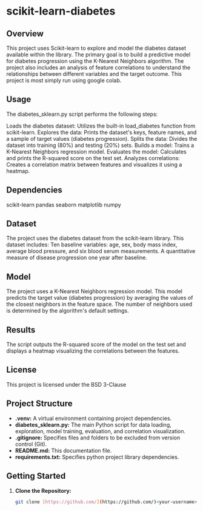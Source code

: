 # scikit-learn-diabetes

## Overview

This project uses Scikit-learn to explore and model the diabetes dataset available within the library. The primary goal is to build a predictive model for diabetes progression using the K-Nearest Neighbors algorithm. The project also includes an analysis of feature correlations to understand the relationships between different variables and the target outcome. This project is most simply run using google colab.

## Usage
The diabetes_sklearn.py script performs the following steps:

Loads the diabetes dataset: Utilizes the built-in load_diabetes function from scikit-learn.
Explores the data: Prints the dataset's keys, feature names, and a sample of target values (diabetes progression).
Splits the data: Divides the dataset into training (80%) and testing (20%) sets.
Builds a model: Trains a K-Nearest Neighbors regression model.
Evaluates the model: Calculates and prints the R-squared score on the test set.
Analyzes correlations: Creates a correlation matrix between features and visualizes it using a heatmap.

## Dependencies
scikit-learn
pandas
seaborn
matplotlib
numpy

## Dataset
The project uses the diabetes dataset from the scikit-learn library. This dataset includes:
Ten baseline variables: age, sex, body mass index, average blood pressure, and six blood serum measurements. A quantitative measure of disease progression one year after baseline.

## Model
The project uses a K-Nearest Neighbors regression model. This model predicts the target value (diabetes progression) by averaging the values of the closest neighbors in the feature space. The number of neighbors used is determined by the algorithm's default settings.

## Results
The script outputs the R-squared score of the model on the test set and displays a heatmap visualizing the correlations between the features.

## License
This project is licensed under the BSD 3-Clause

## Project Structure

* **.venv:** A virtual environment containing project dependencies.
* **diabetes_sklearn.py:** The main Python script for data loading, exploration, model training, evaluation, and correlation visualization.
* **.gitignore:**  Specifies files and folders to be excluded from version control (Git).
* **README.md:** This documentation file.
* **requirements.txt:** Specifies python project library dependencies.

## Getting Started

1. **Clone the Repository:** 
   ```bash
   git clone [https://github.com/](https://github.com/)<your-username>/scikit-learn-diabetes.git
